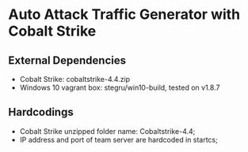 # Auto Attack Traffic Generator with Cobalt Strike

## External Dependencies

* Cobalt Strike: cobaltstrike-4.4.zip
* Windows 10 vagrant box: stegru/win10-build, tested on v1.8.7

## Hardcodings

* Cobalt Strike unzipped folder name: Cobaltstrike-4.4;
* IP address and port of team server are hardcoded in startcs;

